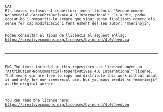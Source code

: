 <html><code>
CAT
Els textos inclosos al repositori tenen llicència "Reconeixement-NoComercial-SenseObraDerivada 4.0 Internacional". Es a dir, podeu copiar-ho i compartir-lo sempre que sigui sense finalitats comercials, sense fer cap modificació i fent esment del seu autor: "mmerinoji".

Podeu consultar el tipus de llicència al següent enllaç:
https://creativecommons.org/licenses/by-nc-nd/4.0/deed.ca

-------------------------------------------------------------------------------------------------------

ENG
The texts included in this repository are licensed under an "Attribution-NonCommercial-NoDerivatives 4.0 International" license. That means you are free to copy and distribute this work without adapt it and only for non-commercial use, but you must credit to "mmerinoji" as the original author.

You can read the license here:
https://creativecommons.org/licenses/by-nc-nd/4.0/deed.en
</code></html>
